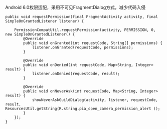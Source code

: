Android 6.0权限适配，采用不可见FragmentDialog方式，减少代码入侵 


    public void requestPermission(final FragmentActivity activity, final SimpleOnGrantedListener listener) {

        PermissionCompatUtil.requestPermission(activity, PERMISSION, 0, new SimpleOnGrantedListener() {
            @Override
            public void onGranted(int requestCode, String[] permissions) {
                listener.onGranted(requestCode, permissions);
            }

            @Override
            public void onDenied(int requestCode, Map<String, Integer> result) {
                listener.onDenied(requestCode, result);
            }

            @Override
            public void onNeverAsk(int requestCode, Map<String, Integer> result) {
                showNeverAskGuildDialog(activity, listener, requestCode, result, ResourcesUtil.getString(R.string.pia_open_camera_permission_alert ));
            }
        });
    }
